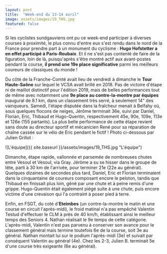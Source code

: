 ```yaml
---
layout: post
title:  "Week-end du 13-14 avril"
image: assets/images/19_THS.jpg
featured: false
---
```


Si les cyclistes sundgauviens ont pu ce week-end participer à diverses courses à proximité, le plus connu d'entre eux s'est rendu dans le nord de la France pour prendre part à un monument du cyclisme : **Hugo Hofstetter a en effet participé à Paris-Roubaix**. Et il ne s'est pas contenté de faire de la figuration, loin de là, puisqu'après s'être montré actif aux avant-postes pendant la course, **il prend une 19e place significative** parmi les meilleurs coureurs de classiques du monde !

Du côté de la Franche-Comté avait lieu de vendredi à dimanche le **Tour Haute-Saône** sur lequel le VCSA avait brillé en 2018\. Pas de victoire d'étape ni de maillot distinctif pour l'édition 2019, mais de belles performances tout de même avec notamment une **9e place au contre-la-montre par équipes** inaugural de 8.1 km, dans un classement très serré, à seulement 14" des vainqueurs. Samedi, l'étape disputée dans la fraîcheur menait à Belfahy où, sous quelques flocons de neiges, Jérôme terminait 36e, suivi par Daniel, Florian, Eric, Thibaud et Hugo-Quentin, respectivement 45e, 90e, 109e, 113e et 126e (155 partants). La plus belle performance de cette étape revient sans doute au directeur sportif et mécanicien René pour sa réparation de chaîne cassée sur le vélo de Eric pendant le fictif ! Photo ci-dessous par Julien Grillot :

![L'équipe]({{ site.baseurl }}/assets/images/19_THS.jpg "L'équipe")

Dimanche, étape rapide, vallonnée et parsemée de nombreuses chutes entre Vesoul et Vesoul, via Gray. Jérôme a su se hisser dans le groupe de tête, parti à 30 km de l'arrivée, pour terminer 21e (22e au général). Quelques dizaines de secondes plus tard, Daniel, Eric et Florian terminaient dans la cinquantaine de coureurs composant encore le peloton, tandis que Thibaud en finissait plus loin, gêné par une chute et à peine remis d'une grippe. Hugo-Quentin était également piégé suite à une chute, puis encore victime d'une crevaison qui l'a contraint à poser pied à terre.

Enfin, en FSGT, du coté d'**Eteimbes** (un contre-la-montre le matin et une course en circuit l'après-midi), le froid matinal n'a pas empêché Valentin Testud d'effectuer le CLM à près de 40 km/h, établissant ainsi le meilleur temps des Seniors 4\. Nathan réalisait le 9e temps de cette catégorie.  
L'après-midi, Valentin n'est pas parvenu à conserver son avance pour le classement général mais termine toutefois 6e de la course, soit 3e au général. Nathan montait lui sur le podium l'après-midi (3e) et suivait par conséquent Valentin au général (4e). Chez les 2-3, Julien B. terminait 5e d'une course très exigeante (6e au général).